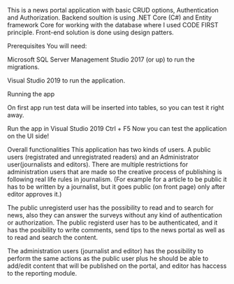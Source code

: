 This is a news portal application with basic CRUD options, Authentication and Authorization. Backend soultion is using .NET Core (C#) and Entity framework Core for working with the database where I used CODE FIRST principle. 
Front-end solution is done using design patters.

Prerequisites
You will need:

Microsoft SQL Server Management Studio 2017 (or up) to run the migrations.

Visual Studio 2019 to run the application.

Running the app

On first app run test data will be inserted into tables, so you can test it right away.


Run the app in Visual Studio 2019
Ctrl + F5
Now you can test the application on the UI side!

Overall functionalities
This application has two kinds of users. A public users (registrated and unregistrated readers) and an Administrator user(journalists and editors).
There are multiple restrictions for administration users that are made so the creative process of publishing is following real life rules in journalism. 
(For example for a article to be public it has to be written by a journalist, but it goes public (on front page) only after editor approves it.)


The public unregisterd user has the possibility to read and to search for news, also they can answer the surveys without any kind of authentication or authorization.
The public registerd user has to be authenticated, and it has the posibility to write comments, send tips to the news portal as well as to read and search the content.

The administration users (journalist and editor) has the possibility to perform the same actions as the public user plus he should be able to add/edit content that will be published on the portal, and editor has haccess to the reporting module.
